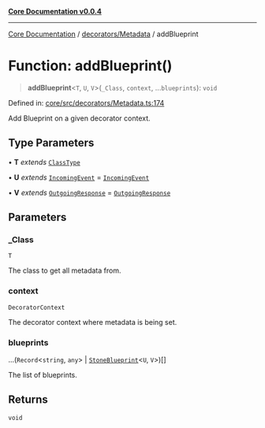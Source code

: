 [**Core Documentation v0.0.4**](../../../README.md)

***

[Core Documentation](../../../modules.md) / [decorators/Metadata](../README.md) / addBlueprint

# Function: addBlueprint()

> **addBlueprint**\<`T`, `U`, `V`\>(`_Class`, `context`, ...`blueprints`): `void`

Defined in: [core/src/decorators/Metadata.ts:174](https://github.com/stonemjs/core/blob/4b1b931e44a5db2600109fa7ae2a8b532ed77730/src/decorators/Metadata.ts#L174)

Add Blueprint on a given decorator context.

## Type Parameters

• **T** *extends* [`ClassType`](../../../declarations/type-aliases/ClassType.md)

• **U** *extends* [`IncomingEvent`](../../../events/IncomingEvent/classes/IncomingEvent.md) = [`IncomingEvent`](../../../events/IncomingEvent/classes/IncomingEvent.md)

• **V** *extends* [`OutgoingResponse`](../../../events/OutgoingResponse/classes/OutgoingResponse.md) = [`OutgoingResponse`](../../../events/OutgoingResponse/classes/OutgoingResponse.md)

## Parameters

### \_Class

`T`

The class to get all metadata from.

### context

`DecoratorContext`

The decorator context where metadata is being set.

### blueprints

...(`Record`\<`string`, `any`\> \| [`StoneBlueprint`](../../../options/StoneBlueprint/interfaces/StoneBlueprint.md)\<`U`, `V`\>)[]

The list of blueprints.

## Returns

`void`
